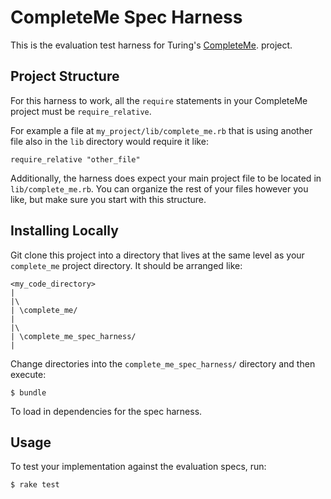 # CompleteMe Spec Harness

This is the evaluation test harness for Turing's
[CompleteMe](https://github.com/turingschool/curriculum/blob/master/source/projects/complete_me.markdown).
project.

## Project Structure

For this harness to work, all the `require` statements in your
CompleteMe project must be `require_relative`.

For example a file at `my_project/lib/complete_me.rb` that is
using another file also in the `lib` directory would require
it like:

```
require_relative "other_file"
```

Additionally, the harness does expect your main project
file to be located in `lib/complete_me.rb`. You can
organize the rest of your files however you like, but make sure you start
with this structure.

## Installing Locally

Git clone this project into a directory that lives at the same level
as your `complete_me` project directory. It should be arranged like:

    <my_code_directory>
    |
    |\
    | \complete_me/
    |
    |\
    | \complete_me_spec_harness/
    |

Change directories into the `complete_me_spec_harness/` directory and then execute:

    $ bundle

To load in dependencies for the spec harness.

## Usage

To test your implementation against the evaluation specs, run:

    $ rake test
